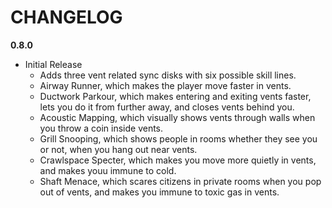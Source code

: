 # CHANGELOG
**0.8.0**
- Initial Release
  - Adds three vent related sync disks with six possible skill lines.
  - Airway Runner, which makes the player move faster in vents.
  - Ductwork Parkour, which makes entering and exiting vents faster, lets you do it from further away, and closes vents behind you.
  - Acoustic Mapping, which visually shows vents through walls when you throw a coin inside vents.
  - Grill Snooping, which shows people in rooms whether they see you or not, when you hang out near vents.
  - Crawlspace Specter, which makes you move more quietly in vents, and makes youu immune to cold.
  - Shaft Menace, which scares citizens in private rooms when you pop out of vents, and makes you immune to toxic gas in vents.